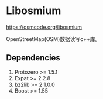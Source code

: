 # Libosmium

https://osmcode.org/libosmium

OpenStreetMap(OSM)数据读写c++库。


## Dependencies

1. Protozero >= 1.5.1
2. Expat   >= 2.2.8
3. bz2lib >= 2 1.0.0
4. Boost >= 1.55
